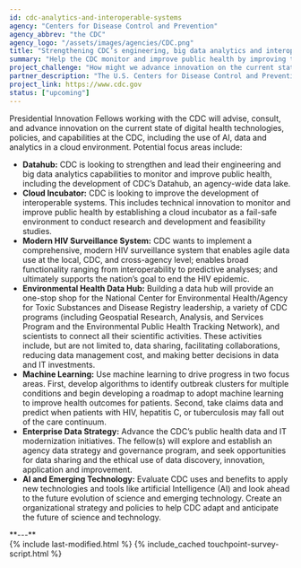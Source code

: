 ```yaml
---
id: cdc-analytics-and-interoperable-systems
agency: "Centers for Disease Control and Prevention"
agency_abbrev: "the CDC"
agency_logo: "/assets/images/agencies/CDC.png"
title: "Strengthening CDC’s engineering, big data analytics and interoperable systems to protect public health"
summary: "Help the CDC monitor and improve public health by improving their data, technical innovation and cloud capabilities."
project_challenge: "How might we advance innovation on the current state of digital health technologies, policies, and functionalities across the public health ecosystem to improve health outcomes?"
partner_description: "The U.S. Centers for Disease Control and Prevention (CDC), within the Department of Health and Human Services, is the national public health agency of the United States. CDC works 24/7 to protect America from health, safety and security threats, both foreign and in the U.S. Whether diseases start at home or abroad, are chronic or acute, curable or preventable, human error or deliberate attack, CDC fights disease and supports communities and citizens to do the same."
project_link: https://www.cdc.gov
status: ["upcoming"]
---
```

Presidential Innovation Fellows working with the CDC will advise, consult, and advance innovation on the current state of digital health technologies, policies, and capabilities at the CDC, including the use of AI, data and analytics in a cloud environment. Potential focus areas include:
<ul>
<li><strong>Datahub:</strong> CDC is looking to strengthen and lead their engineering and big data analytics capabilities to monitor and improve public health, including the development of CDC’s Datahub, an agency-wide data lake.</li>
<li><strong>Cloud Incubator:</strong> CDC is looking to improve the development of interoperable systems. This includes technical innovation to monitor and improve public health by establishing a cloud incubator as a fail-safe environment to conduct research and development and feasibility studies.</li>
<li><strong>Modern HIV Surveillance System:</strong> CDC wants to implement a comprehensive, modern HIV surveillance system that enables agile data use at the local, CDC, and cross-agency level; enables broad functionality ranging from interoperability to predictive analyses; and ultimately supports the nation’s goal to end the HIV epidemic.</li>
<li><strong>Environmental Health Data Hub:</strong> Building a data hub will provide an one-stop shop for the National Center for Environmental Health/Agency for Toxic Substances and Disease Registry leadership, a variety of CDC programs (including Geospatial Research, Analysis, and Services Program and the Environmental Public Health Tracking Network), and scientists to connect all their scientific activities. These activities include, but are not limited to, data sharing, facilitating collaborations, reducing data management cost, and making better decisions in data and IT investments.</li>
<li><strong>Machine Learning:</strong> Use machine learning to drive progress in two focus areas. First, develop algorithms to identify outbreak clusters for multiple conditions and begin developing a roadmap to adopt machine learning to improve health outcomes for patients. Second, take claims data and predict when patients with HIV, hepatitis C, or tuberculosis may fall out of the care continuum.</li>
<li><strong>Enterprise Data Strategy:</strong> Advance the CDC’s public health data and IT modernization initiatives. The fellow(s) will explore and establish an agency data strategy and governance program, and seek opportunities for data sharing and the ethical use of data discovery, innovation, application and improvement.</li>
<li><strong>AI and Emerging Technology:</strong> Evaluate CDC uses and benefits to apply new technologies and tools like artificial Intelligence (AI) and look ahead to the future evolution of science and emerging technology. Create an organizational strategy and policies to help CDC adapt and anticipate the future of science and technology.</li>
</ul>
**---**

<section class="usa-section">
  <div class="grid-container">
  {% include last-modified.html %}
    {% include_cached touchpoint-survey-script.html %}
  </div>
</section>